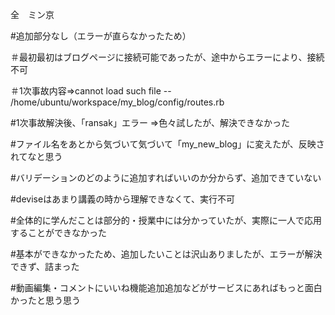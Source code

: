 全　ミン京

#追加部分なし（エラーが直らなかったため）

＃最初最初はブログページに接続可能であったが、途中からエラーにより、接続不可

＃1次事故内容⇒cannot load such file -- /home/ubuntu/workspace/my_blog/config/routes.rb 

#1次事故解決後、「ransak」エラー ⇒色々試したが、解決できなかった

#ファイル名をあとから気づいて気づいて「my_new_blog」に変えたが、反映されてなと思う

#バリデーションのどのように追加すればいいのか分からず、追加できていない

#deviseはあまり講義の時から理解できなくて、実行不可

#全体的に学んだことは部分的・授業中には分かっていたが、実際に一人で応用することができなかった

#基本ができなかったため、追加したいことは沢山ありましたが、エラーが解決できず、詰まった

#動画編集・コメントにいいね機能追加追加などがサービスにあればもっと面白かったと思う思う





 